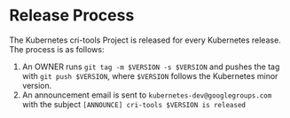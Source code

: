 # Release Process

The Kubernetes cri-tools Project is released for every Kubernetes release. The
process is as follows:

1. An OWNER runs `git tag -m $VERSION -s $VERSION` and pushes the tag with `git push $VERSION`, where `$VERSION` follows the Kubernetes minor version.
1. An announcement email is sent to `kubernetes-dev@googlegroups.com` with the subject `[ANNOUNCE] cri-tools $VERSION is released`
